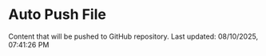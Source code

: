 # Auto Push File

Content that will be pushed to GitHub repository.
Last updated: 08/10/2025, 07:41:26 PM